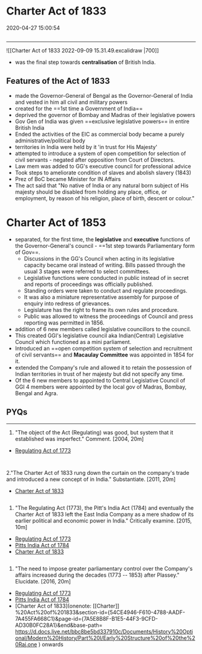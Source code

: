 # Charter Act of 1833

2020-04-27 15:00:54

```toc
```

---

![[Charter Act of 1833 2022-09-09 15.31.49.excalidraw |700]]

- was the final step towards **centralisation** of British India.

## Features of the Act of 1833

- made the Governor-General of Bengal as the Governor-General of India and vested in him all civil and military powers
- created for the ==1st time a Government of India==
- deprived the governor of Bombay and Madras of their legislative powers
- Gov Gen of India was given ==exclusive legislative powers== in entire British India
- Ended the activities of the EIC as commercial body became a purely administrative/political body
- territories in India were held by it 'in trust for His Majesty'
- attempted to introduce a system of open competition for selection of civil servants - negated after opposition from Court of Directors.
- Law mem was added to GG's executive council for professional advice
- Took steps to ameliorate condition of slaves and abolish slavery (1843)
- Prez of BoC became Minister for IN Affairs
- The act said that "No native of India or any natural born subject of His majesty should be disabled from holding any place, office, or employment, by reason of his religion, place of birth, descent or colour."

# Charter Act of 1853

- separated, for the first time, the **legislative** and **executive** functions of the Governor-General's council - ==1st step towards Parliamentary form of Gov==.
	- Discussions in the GG's Council when acting in its legislative capacity became oral instead of writing. Bills passed through the usual 3 stages were referred to select committees.
	- Legislative functions were conducted in public instead of in secret and reports of proceedings was officially published.
	- Standing orders were taken to conduct and regulate proceedings.
	- It was also a miniature representative assembly for purpose of enquiry into redress of grievances.
	- Legislature has the right to frame its own rules and procedure.
	- Public was allowed to witness the proceedings of Council and press reporting was permitted in 1856.
- addition of 6 new members called legislative councillors to the council.
- This created GGI's legislative council aka Indian(Central) Legislative Council which functioned as a mini parliament.
- Introduced an ==open competition system of selection and recruitment of civil servants== and **Macaulay Committee** was appointed in 1854 for it.
- extended the Company's rule and allowed it to retain the possession of Indian territories in trust of her majesty but did not specify any time.
- Of the 6 new members to appointed to Central Legislative Council of GGI 4 members were appointed by the local gov of Madras, Bombay, Bengal and Agra.

## PYQs

---

1. "The object of the Act (Regulating) was good, but system that it established was imperfect." Comment. [2004, 20m]
- [Regulating Act of 1773](onenote:[[Regulating]]%20Act%20of%201773%20&section-id={54CE4946-F610-4788-AADF-7A455FA668C1}&page-id={537B98F4-9410-4E9D-9460-71644C5A4DD9}&end&base-path=https://d.docs.live.net/bbc8be5bd337910c/Documents/History%20Optional/Modern%20History/Part%20I/Early%20Structure%20of%20the%20Raj.one)

```ad-Answer


```


2."The Charter Act of 1833 rung down the curtain on the company's trade and introduced a new concept of in India." Substantiate. [2011, 20m]

- [Charter Act of 1833](onenote:[[Charter]]%20Act%20of%201833&section-id={54CE4946-F610-4788-AADF-7A455FA668C1}&page-id={7A5E8B8F-B1E5-44F3-9CFD-AD30B0FC28A1}&end&base-path=https://d.docs.live.net/bbc8be5bd337910c/Documents/History%20Optional/Modern%20History/Part%20I/Early%20Structure%20of%20the%20Raj.one)

```ad-Answer

```

1. "The Regulating Act (1773), the Pitt's India Act (1784) and eventually the Charter Act of 1833 left the East India Company as a mere shadow of its earlier political and economic power in India." Critically examine. [2015, 10m]
- [Regulating Act of 1773](onenote:[[Regulating]]%20Act%20of%201773%20&section-id={54CE4946-F610-4788-AADF-7A455FA668C1}&page-id={537B98F4-9410-4E9D-9460-71644C5A4DD9}&end&base-path=https://d.docs.live.net/bbc8be5bd337910c/Documents/History%20Optional/Modern%20History/Part%20I/Early%20Structure%20of%20the%20Raj.one)
- [Pitts India Act of 1784](onenote:[[Pitts]]%20India%20Act%20of%201784&section-id={54CE4946-F610-4788-AADF-7A455FA668C1}&page-id={3B05B8E8-2CD7-43F0-967C-0E6AF984E9F9}&end&base-path=https://d.docs.live.net/bbc8be5bd337910c/Documents/History%20Optional/Modern%20History/Part%20I/Early%20Structure%20of%20the%20Raj.one)
- [Charter Act of 1833](onenote:[[Charter]]%20Act%20of%201833&section-id={54CE4946-F610-4788-AADF-7A455FA668C1}&page-id={7A5E8B8F-B1E5-44F3-9CFD-AD30B0FC28A1}&end&base-path=https://d.docs.live.net/bbc8be5bd337910c/Documents/History%20Optional/Modern%20History/Part%20I/Early%20Structure%20of%20the%20Raj.one)

```ad-Answer

```

1. "The need to impose greater parliamentary control over the Company's affairs increased during the decades (1773 -- 1853) after Plassey." Elucidate. [2016, 20m]
- [Regulating Act of 1773](onenote:[[Regulating]]%20Act%20of%201773%20&section-id={54CE4946-F610-4788-AADF-7A455FA668C1}&page-id={537B98F4-9410-4E9D-9460-71644C5A4DD9}&end&base-path=https://d.docs.live.net/bbc8be5bd337910c/Documents/History%20Optional/Modern%20History/Part%20I/Early%20Structure%20of%20the%20Raj.one)
- [Pitts India Act of 1784](onenote:[[Pitts]]%20India%20Act%20of%201784&section-id={54CE4946-F610-4788-AADF-7A455FA668C1}&page-id={3B05B8E8-2CD7-43F0-967C-0E6AF984E9F9}&end&base-path=https://d.docs.live.net/bbc8be5bd337910c/Documents/History%20Optional/Modern%20History/Part%20I/Early%20Structure%20of%20the%20Raj.one)
- [Charter Act of 1833](onenote: [[Charter]] %20Act%20of%201833&section-id={54CE4946-F610-4788-AADF-7A455FA668C1}&page-id={7A5E8B8F-B1E5-44F3-9CFD-AD30B0FC28A1}&end&base-path= <https://d.docs.live.net/bbc8be5bd337910c/Documents/History%20Optional/Modern%20History/Part%20I/Early%20Structure%20of%20the%20Raj.one> ) onwards

```ad-Answer

```